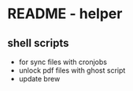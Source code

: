 # README - helper

## shell scripts
- for sync files with cronjobs
- unlock pdf files with ghost script 
- update brew 


## 



